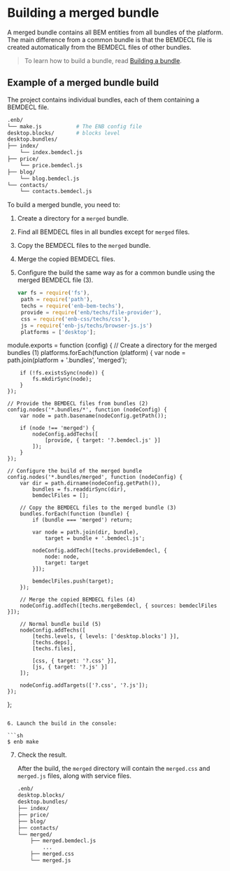 # Building a merged bundle

A merged bundle contains all BEM entities from all bundles of the platform. The main difference from a common bundle is that the BEMDECL file is created automatically from the BEMDECL files of other bundles.

> To learn how to build a bundle, read [Building a bundle](../build-bundle/build-bundle.en.md).

## Example of a merged bundle build

The project contains individual bundles, each of them containing a BEMDECL file.

```sh
.enb/
└── make.js           # The ENB config file
desktop.blocks/       # blocks level
desktop.bundles/
├── index/
    └── index.bemdecl.js
├── price/
    └── price.bemdecl.js
├── blog/
    └── blog.bemdecl.js
└── contacts/
    └── contacts.bemdecl.js
```

To build a merged bundle, you need to:

1. Create a directory for a `merged` bundle.

2. Find all BEMDECL files in all bundles except for `merged` files.

3. Copy the BEMDECL files to the `merged` bundle.

4. Merge the copied BEMDECL files.

5. Configure the build the same way as for a common bundle using the merged BEMDECL file (3).

   ```js
   var fs = require('fs'),
    path = require('path'),
    techs = require('enb-bem-techs'),
    provide = require('enb/techs/file-provider'),
    css = require('enb-css/techs/css'),
    js = require('enb-js/techs/browser-js.js')
    platforms = ['desktop'];

module.exports = function (config) {
    // Create a directory for the merged bundles (1)
    platforms.forEach(function (platform) {
        var node = path.join(platform + '.bundles', 'merged');

        if (!fs.existsSync(node)) {
            fs.mkdirSync(node);
        }
    });

    // Provide the BEMDECL files from bundles (2)
    config.nodes('*.bundles/*', function (nodeConfig) {
        var node = path.basename(nodeConfig.getPath());

        if (node !== 'merged') {
            nodeConfig.addTechs([
                [provide, { target: '?.bemdecl.js' }]
            ]);
        }
    });

    // Configure the build of the merged bundle
    config.nodes('*.bundles/merged', function (nodeConfig) {
        var dir = path.dirname(nodeConfig.getPath()),
            bundles = fs.readdirSync(dir),
            bemdeclFiles = [];

        // Copy the BEMDECL files to the merged bundle (3)
        bundles.forEach(function (bundle) {
            if (bundle === 'merged') return;

            var node = path.join(dir, bundle),
                target = bundle + '.bemdecl.js';

            nodeConfig.addTech([techs.provideBemdecl, {
                node: node,
                target: target
            }]);

            bemdeclFiles.push(target);
        });

        // Merge the copied BEMDECL files (4)
        nodeConfig.addTech([techs.mergeBemdecl, { sources: bemdeclFiles }]);

        // Normal bundle build (5)
        nodeConfig.addTechs([
            [techs.levels, { levels: ['desktop.blocks'] }],
            [techs.deps],
            [techs.files],

            [css, { target: '?.css' }],
            [js, { target: '?.js' }]
        ]);

        nodeConfig.addTargets(['?.css', '?.js']);
    });
};
   ```

6. Launch the build in the console:

   ```sh
   $ enb make
   ```

7. Check the result.

   After the build, the `merged` directory will contain the `merged.css` and `merged.js` files, along with service files.

    ```sh
    .enb/
    desktop.blocks/
    desktop.bundles/
    ├── index/
    ├── price/
    ├── blog/
    ├── contacts/
    └── merged/
        ├── merged.bemdecl.js
            ...
        ├── merged.css
        └── merged.js
    ```

